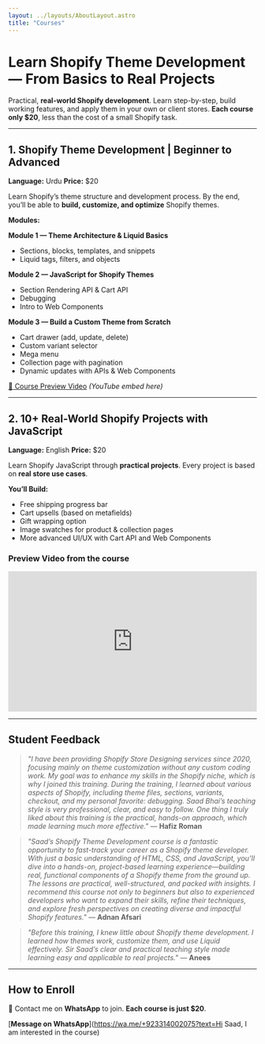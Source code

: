 ```yaml
---
layout: ../layouts/AboutLayout.astro
title: "Courses"
---
```


# Learn Shopify Theme Development — From Basics to Real Projects

Practical, **real-world Shopify development**.
Learn step-by-step, build working features, and apply them in your own or client stores.
**Each course only $20**, less than the cost of a small Shopify task.

---

## 1. Shopify Theme Development | Beginner to Advanced
**Language:** Urdu
**Price:** $20

Learn Shopify’s theme structure and development process.
By the end, you’ll be able to **build, customize, and optimize** Shopify themes.

**Modules:**

**Module 1 — Theme Architecture & Liquid Basics**
- Sections, blocks, templates, and snippets
- Liquid tags, filters, and objects

**Module 2 — JavaScript for Shopify Themes**
- Section Rendering API & Cart API
- Debugging
- Intro to Web Components

**Module 3 — Build a Custom Theme from Scratch**
- Cart drawer (add, update, delete)
- Custom variant selector
- Mega menu
- Collection page with pagination
- Dynamic updates with APIs & Web Components

[🎥 Course Preview Video](#) *(YouTube embed here)*

---

## 2. 10+ Real-World Shopify Projects with JavaScript
**Language:** English
**Price:** $20

Learn Shopify JavaScript through **practical projects**.
Every project is based on **real store use cases**.

**You’ll Build:**
- Free shipping progress bar
- Cart upsells (based on metafields)
- Gift wrapping option
- Image swatches for product & collection pages
- More advanced UI/UX with Cart API and Web Components

### Preview Video from the course
<iframe width="560" style="width: 100%;height: auto;aspect-ratio: 16 / 9;" height="315" src="https://www.youtube.com/embed/IcohW1PHDdE?si=FlhTr0hp_7BjGp_f" title="YouTube video player" frameborder="0" allow="accelerometer; autoplay; clipboard-write; encrypted-media; gyroscope; picture-in-picture; web-share" referrerpolicy="strict-origin-when-cross-origin" allowfullscreen></iframe>


---

## Student Feedback

> *"I have been providing Shopify Store Designing services since 2020, focusing mainly on theme customization without any custom coding work. My goal was to enhance my skills in the Shopify niche, which is why I joined this training. During the training, I learned about various aspects of Shopify, including theme files, sections, variants, checkout, and my personal favorite: debugging. Saad Bhai’s teaching style is very professional, clear, and easy to follow.
One thing I truly liked about this training is the practical, hands-on approach, which made learning much more effective."* — **Hafiz Roman**

> *"Saad’s Shopify Theme Development course is a fantastic opportunity to fast-track your career as a Shopify theme developer. With just a basic understanding of HTML, CSS, and JavaScript, you’ll dive into a hands-on, project-based learning experience—building real, functional components of a Shopify theme from the ground up. The lessons are practical, well-structured, and packed with insights. I recommend this course not only to beginners but also to experienced developers who want to expand their skills, refine their techniques, and explore fresh perspectives on creating diverse and impactful Shopify features."* — **Adnan Afsari**

> *"Before this training, I knew little about Shopify theme development. I learned how themes work, customize them, and use Liquid effectively. Sir Saad’s clear and practical teaching style made learning easy and applicable to real projects."* — **Anees**
---

## How to Enroll
📲 Contact me on **WhatsApp** to join.
**Each course is just $20**.

[**Message on WhatsApp**](https://wa.me/+923314002075?text=Hi Saad, I am interested in the course)
